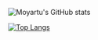 ![Moyartu's GitHub stats](https://github-readme-stats.vercel.app/api?username=moyartumanley&show_icons=true&theme=catppuccin_latte&show=reviews,discussions_started,discussions_answered,prs_merged,prs_merged_percentage)

[![Top Langs](https://github-readme-stats.vercel.app/api/top-langs/?username=moyartumanley)](https://github.com/moyartumanley/github-readme-stats)
